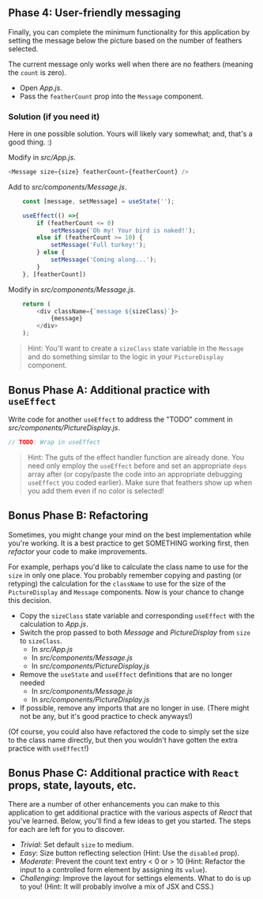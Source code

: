## Phase 4: User-friendly messaging

Finally, you can complete the minimum functionality for this application by 
setting the message below the picture based on the number of feathers selected.

The current message only works well when there are no feathers (meaning the 
`count` is zero).

* Open _App.js_.
* Pass the `featherCount` prop into the `Message` component.

### Solution (if you need it)

Here in one possible solution. Yours will likely vary somewhat; and, that's a 
good thing. :)

Modify in _src/App.js_.

```javascript
<Message size={size} featherCount={featherCount} />
```

Add to _src/components/Message.js_.

```javascript
    const [message, setMessage] = useState('');

    useEffect(() =>{
        if (featherCount <= 0)
            setMessage('Oh my! Your bird is naked!');
        else if (featherCount >= 10) {
            setMessage('Full turkey!');
        } else {
            setMessage('Coming along...');
        }
    }, [featherCount])
```

Modify in _src/components/Message.js_.

```javascript
    return (
        <div className={`message ${sizeClass}`}>
            {message}
        </div>
    );
```

> Hint: You'll want to create a `sizeClass` state variable in the `Message`
> and do something similar to the logic in your `PictureDisplay` component.

## Bonus Phase A: Additional practice with `useEffect`

Write code for another `useEffect` to address the "TODO" comment in 
_src/components/PictureDisplay.js_.

```javascript
// TODO: Wrap in useEffect
```

> Hint: The guts of the effect handler function are already done. You need only
> employ the `useEffect` before and set an appropriate `deps` array after (or
> copy/paste the code into an appropriate debugging `useEffect` you coded 
> earlier). Make sure that feathers show up when you add them even if no color 
> is selected!

## Bonus Phase B: Refactoring

Sometimes, you might change your mind on the best implementation while you're 
working. It is a best practice to get SOMETHING working first, then *refactor* 
your code to make improvements.

For example, perhaps you'd like to calculate the class name to use for the 
`size` in only one place. You probably remember copying and pasting (or 
retyping) the calculation for the `className` to use for the size of the 
`PictureDisplay` and `Message` components. Now is your chance to change this 
decision.

* Copy the `sizeClass` state variable and corresponding `useEffect` with the 
calculation to _App.js_.
* Switch the prop passed to both _Message_ and _PictureDisplay_ from 
`size` to `sizeClass`.      
  * In _src/App.js_
  * In _src/components/Message.js_
  * In _src/components/PictureDisplay.js_
* Remove the `useState` and `useEffect` definitions that are no longer needed
  * In _src/components/Message.js_
  * In _src/components/PictureDisplay.js_
* If possible, remove any imports that are no longer in use. (There might not be
any, but it's good practice to check anyways!)

(Of course, you could also have refactored the code to simply set the size to
the class name directly, but then you wouldn't have gotten the extra practice
with `useEffect`!)

## Bonus Phase C: Additional practice with `React` props, state, layouts, etc.

There are a number of other enhancements you can make to this application to get
additional practice with the various aspects of *React* that you've learned.
Below, you'll find a few ideas to get you started. The steps for each are left
for you to discover.

* *Trivial*: Set default `size` to medium.
* *Easy*: Size button reflecting selection (Hint: Use the `disabled` prop).
* *Moderate*: Prevent the count text entry < 0 or > 10 (Hint: Refactor the input 
to a controlled form element by assigning its `value`).
* *Challenging*: Improve the layout for settings elements. What to do is up to 
you! (Hint: It will probably involve a mix of JSX and CSS.)
